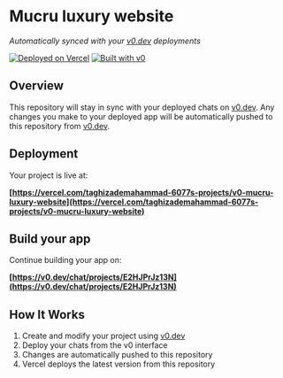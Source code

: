# Mucru luxury website

*Automatically synced with your [v0.dev](https://v0.dev) deployments*

[![Deployed on Vercel](https://img.shields.io/badge/Deployed%20on-Vercel-black?style=for-the-badge&logo=vercel)](https://vercel.com/taghizademahammad-6077s-projects/v0-mucru-luxury-website)
[![Built with v0](https://img.shields.io/badge/Built%20with-v0.dev-black?style=for-the-badge)](https://v0.dev/chat/projects/E2HJPrJz13N)

## Overview

This repository will stay in sync with your deployed chats on [v0.dev](https://v0.dev).
Any changes you make to your deployed app will be automatically pushed to this repository from [v0.dev](https://v0.dev).

## Deployment

Your project is live at:

**[https://vercel.com/taghizademahammad-6077s-projects/v0-mucru-luxury-website](https://vercel.com/taghizademahammad-6077s-projects/v0-mucru-luxury-website)**

## Build your app

Continue building your app on:

**[https://v0.dev/chat/projects/E2HJPrJz13N](https://v0.dev/chat/projects/E2HJPrJz13N)**

## How It Works

1. Create and modify your project using [v0.dev](https://v0.dev)
2. Deploy your chats from the v0 interface
3. Changes are automatically pushed to this repository
4. Vercel deploys the latest version from this repository
